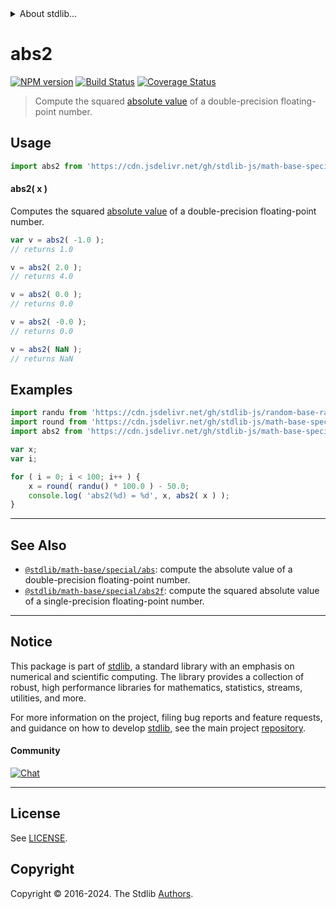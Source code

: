 <!--

@license Apache-2.0

Copyright (c) 2018 The Stdlib Authors.

Licensed under the Apache License, Version 2.0 (the "License");
you may not use this file except in compliance with the License.
You may obtain a copy of the License at

   http://www.apache.org/licenses/LICENSE-2.0

Unless required by applicable law or agreed to in writing, software
distributed under the License is distributed on an "AS IS" BASIS,
WITHOUT WARRANTIES OR CONDITIONS OF ANY KIND, either express or implied.
See the License for the specific language governing permissions and
limitations under the License.

-->


<details>
  <summary>
    About stdlib...
  </summary>
  <p>We believe in a future in which the web is a preferred environment for numerical computation. To help realize this future, we've built stdlib. stdlib is a standard library, with an emphasis on numerical and scientific computation, written in JavaScript (and C) for execution in browsers and in Node.js.</p>
  <p>The library is fully decomposable, being architected in such a way that you can swap out and mix and match APIs and functionality to cater to your exact preferences and use cases.</p>
  <p>When you use stdlib, you can be absolutely certain that you are using the most thorough, rigorous, well-written, studied, documented, tested, measured, and high-quality code out there.</p>
  <p>To join us in bringing numerical computing to the web, get started by checking us out on <a href="https://github.com/stdlib-js/stdlib">GitHub</a>, and please consider <a href="https://opencollective.com/stdlib">financially supporting stdlib</a>. We greatly appreciate your continued support!</p>
</details>

# abs2

[![NPM version][npm-image]][npm-url] [![Build Status][test-image]][test-url] [![Coverage Status][coverage-image]][coverage-url] <!-- [![dependencies][dependencies-image]][dependencies-url] -->

> Compute the squared [absolute value][absolute-value] of a double-precision floating-point number.

<section class="intro">

</section>

<!-- /.intro -->



<section class="usage">

## Usage

```javascript
import abs2 from 'https://cdn.jsdelivr.net/gh/stdlib-js/math-base-special-abs2@deno/mod.js';
```

#### abs2( x )

Computes the squared [absolute value][absolute-value] of a double-precision floating-point number.

```javascript
var v = abs2( -1.0 );
// returns 1.0

v = abs2( 2.0 );
// returns 4.0

v = abs2( 0.0 );
// returns 0.0

v = abs2( -0.0 );
// returns 0.0

v = abs2( NaN );
// returns NaN
```

</section>

<!-- /.usage -->

<section class="examples">

## Examples

<!-- eslint no-undef: "error" -->

```javascript
import randu from 'https://cdn.jsdelivr.net/gh/stdlib-js/random-base-randu@deno/mod.js';
import round from 'https://cdn.jsdelivr.net/gh/stdlib-js/math-base-special-round@deno/mod.js';
import abs2 from 'https://cdn.jsdelivr.net/gh/stdlib-js/math-base-special-abs2@deno/mod.js';

var x;
var i;

for ( i = 0; i < 100; i++ ) {
    x = round( randu() * 100.0 ) - 50.0;
    console.log( 'abs2(%d) = %d', x, abs2( x ) );
}
```

</section>

<!-- /.examples -->

<!-- C interface documentation. -->



<!-- Section for related `stdlib` packages. Do not manually edit this section, as it is automatically populated. -->

<section class="related">

* * *

## See Also

-   <span class="package-name">[`@stdlib/math-base/special/abs`][@stdlib/math/base/special/abs]</span><span class="delimiter">: </span><span class="description">compute the absolute value of a double-precision floating-point number.</span>
-   <span class="package-name">[`@stdlib/math-base/special/abs2f`][@stdlib/math/base/special/abs2f]</span><span class="delimiter">: </span><span class="description">compute the squared absolute value of a single-precision floating-point number.</span>

</section>

<!-- /.related -->

<!-- Section for all links. Make sure to keep an empty line after the `section` element and another before the `/section` close. -->


<section class="main-repo" >

* * *

## Notice

This package is part of [stdlib][stdlib], a standard library with an emphasis on numerical and scientific computing. The library provides a collection of robust, high performance libraries for mathematics, statistics, streams, utilities, and more.

For more information on the project, filing bug reports and feature requests, and guidance on how to develop [stdlib][stdlib], see the main project [repository][stdlib].

#### Community

[![Chat][chat-image]][chat-url]

---

## License

See [LICENSE][stdlib-license].


## Copyright

Copyright &copy; 2016-2024. The Stdlib [Authors][stdlib-authors].

</section>

<!-- /.stdlib -->

<!-- Section for all links. Make sure to keep an empty line after the `section` element and another before the `/section` close. -->

<section class="links">

[npm-image]: http://img.shields.io/npm/v/@stdlib/math-base-special-abs2.svg
[npm-url]: https://npmjs.org/package/@stdlib/math-base-special-abs2

[test-image]: https://github.com/stdlib-js/math-base-special-abs2/actions/workflows/test.yml/badge.svg?branch=v0.2.1
[test-url]: https://github.com/stdlib-js/math-base-special-abs2/actions/workflows/test.yml?query=branch:v0.2.1

[coverage-image]: https://img.shields.io/codecov/c/github/stdlib-js/math-base-special-abs2/main.svg
[coverage-url]: https://codecov.io/github/stdlib-js/math-base-special-abs2?branch=main

<!--

[dependencies-image]: https://img.shields.io/david/stdlib-js/math-base-special-abs2.svg
[dependencies-url]: https://david-dm.org/stdlib-js/math-base-special-abs2/main

-->

[chat-image]: https://img.shields.io/gitter/room/stdlib-js/stdlib.svg
[chat-url]: https://app.gitter.im/#/room/#stdlib-js_stdlib:gitter.im

[stdlib]: https://github.com/stdlib-js/stdlib

[stdlib-authors]: https://github.com/stdlib-js/stdlib/graphs/contributors

[umd]: https://github.com/umdjs/umd
[es-module]: https://developer.mozilla.org/en-US/docs/Web/JavaScript/Guide/Modules

[deno-url]: https://github.com/stdlib-js/math-base-special-abs2/tree/deno
[deno-readme]: https://github.com/stdlib-js/math-base-special-abs2/blob/deno/README.md
[umd-url]: https://github.com/stdlib-js/math-base-special-abs2/tree/umd
[umd-readme]: https://github.com/stdlib-js/math-base-special-abs2/blob/umd/README.md
[esm-url]: https://github.com/stdlib-js/math-base-special-abs2/tree/esm
[esm-readme]: https://github.com/stdlib-js/math-base-special-abs2/blob/esm/README.md
[branches-url]: https://github.com/stdlib-js/math-base-special-abs2/blob/main/branches.md

[stdlib-license]: https://raw.githubusercontent.com/stdlib-js/math-base-special-abs2/main/LICENSE

[absolute-value]: https://en.wikipedia.org/wiki/Absolute_value

<!-- <related-links> -->

[@stdlib/math/base/special/abs]: https://github.com/stdlib-js/math-base-special-abs/tree/deno

[@stdlib/math/base/special/abs2f]: https://github.com/stdlib-js/math-base-special-abs2f/tree/deno

<!-- </related-links> -->

</section>

<!-- /.links -->
